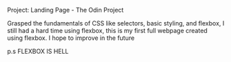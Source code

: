 Project: Landing Page - The Odin Project

Grasped the fundamentals of CSS like selectors, basic styling, and flexbox,
I still had a hard time using flexbox, this is my first full webpage created using flexbox.
I hope to improve in the future

p.s FLEXBOX IS HELL
